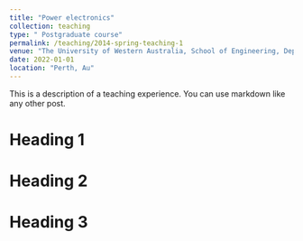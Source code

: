 ```yaml
---
title: "Power electronics"
collection: teaching
type: "	Postgraduate course"
permalink: /teaching/2014-spring-teaching-1
venue: "The University of Western Australia, School of Engineering, Department of Electrical, Electronic and Computer Engineering"
date: 2022-01-01
location: "Perth, Au"
---
```


This is a description of a teaching experience. You can use markdown like any other post.

Heading 1
======

Heading 2
======

Heading 3
======